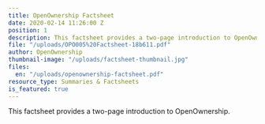 ```yaml
---
title: OpenOwnership Factsheet
date: 2020-02-14 11:26:00 Z
position: 1
description: This factsheet provides a two-page introduction to OpenOwnership.
file: "/uploads/OPO005%20Factsheet-18b611.pdf"
author: OpenOwnership
thumbnail-image: "/uploads/factsheet-thumbnail.jpg"
files:
  en: "/uploads/openownership-factsheet.pdf"
resource_type: Summaries & Factsheets
is_featured: true
---
```


This factsheet provides a two-page introduction to OpenOwnership.
